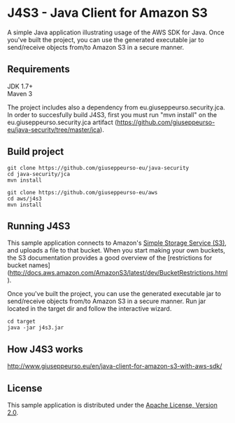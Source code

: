 # J4S3 - Java Client for Amazon S3

A simple Java application illustrating usage of the AWS SDK for Java. Once you've built the project, you can use the generated executable jar to send/receive objects from/to Amazon S3 in a secure manner.

## Requirements
JDK 1.7+  
Maven 3  

The project includes also a dependency from eu.giuseppeurso.security.jca. In order to succesfully build J4S3, first you must run "mvn install" on the eu.giuseppeurso.security.jca artifact  (https://github.com/giuseppeurso-eu/java-security/tree/master/jca). 


## Build project
```
git clone https://github.com/giuseppeurso-eu/java-security
cd java-security/jca
mvn install

git clone https://github.com/giuseppeurso-eu/aws
cd aws/j4s3
mvn install
```    

## Running J4S3

This sample application connects to Amazon's [Simple Storage Service (S3)](http://aws.amazon.com/s3),
and uploads a file to that bucket. When you start making your own buckets, the S3 documentation provides a good overview of the [restrictions for bucket names]
(http://docs.aws.amazon.com/AmazonS3/latest/dev/BucketRestrictions.html).

 Once you've built the project, you can use the generated executable jar to send/receive objects from/to Amazon S3 in a secure manner. Run jar located in the target dir and follow the interactive wizard.
 ```
 cd target
 java -jar j4s3.jar
```

## How J4S3 works
http://www.giuseppeurso.eu/en/java-client-for-amazon-s3-with-aws-sdk/

## License

This sample application is distributed under the
[Apache License, Version 2.0](http://www.apache.org/licenses/LICENSE-2.0).

